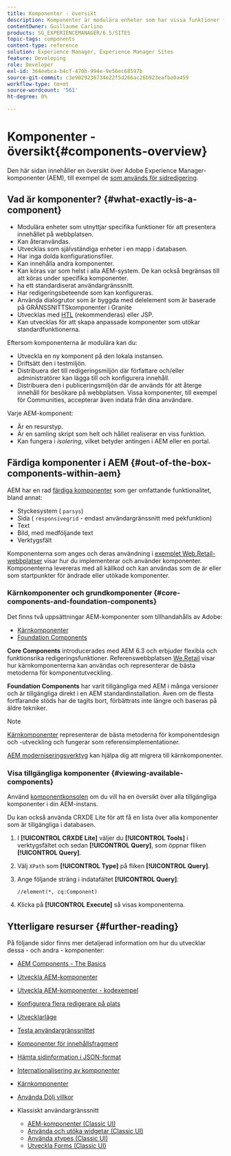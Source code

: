 ```yaml
---
title: Komponenter - översikt
description: Komponenter är modulära enheter som har vissa funktioner för att presentera ditt innehåll på din webbplats
contentOwner: Guillaume Carlino
products: SG_EXPERIENCEMANAGER/6.5/SITES
topic-tags: components
content-type: reference
solution: Experience Manager, Experience Manager Sites
feature: Developing
role: Developer
exl-id: 364eebca-b4cf-470b-994e-9e56ec68597b
source-git-commit: c3e9029236734e22f5d266ac26b923eafbe0a459
workflow-type: tm+mt
source-wordcount: '561'
ht-degree: 0%

---
```


# Komponenter - översikt{#components-overview}

Den här sidan innehåller en översikt över Adobe Experience Manager-komponenter (AEM), till exempel de [som används för sidredigering](/help/sites-authoring/default-components-foundation.md).

## Vad är komponenter? {#what-exactly-is-a-component}

* Modulära enheter som utnyttjar specifika funktioner för att presentera innehållet på webbplatsen.
* Kan återanvändas.
* Utvecklas som självständiga enheter i en mapp i databasen.
* Har inga dolda konfigurationsfiler.
* Kan innehålla andra komponenter.
* Kan köras var som helst i alla AEM-system. De kan också begränsas till att köras under specifika komponenter.
* ha ett standardiserat användargränssnitt.
* Har redigeringsbeteende som kan konfigureras.
* Använda dialogrutor som är byggda med delelement som är baserade på GRÄNSSNITTSkomponenter i Granite
* Utvecklas med [HTL](https://experienceleague.adobe.com/docs/experience-manager-htl/content/overview.html) (rekommenderas) eller JSP.
* Kan utvecklas för att skapa anpassade komponenter som utökar standardfunktionerna.

Eftersom komponenterna är modulära kan du:

* Utveckla en ny komponent på den lokala instansen.
* Driftsätt den i testmiljön.
* Distribuera det till redigeringsmiljön där författare och/eller administratörer kan lägga till och konfigurera innehåll.
* Distribuera den i publiceringsmiljön där de används för att återge innehåll för besökare på webbplatsen. Vissa komponenter, till exempel för Communities, accepterar även indata från dina användare.

Varje AEM-komponent:

* Är en resurstyp.
* Är en samling skript som helt och hållet realiserar en viss funktion.
* Kan fungera i *isolering*, vilket betyder antingen i AEM eller en portal.

## Färdiga komponenter i AEM {#out-of-the-box-components-within-aem}

AEM har en rad [färdiga komponenter](/help/sites-authoring/default-components.md) som ger omfattande funktionalitet, bland annat:

* Styckesystem ( `parsys`)
* Sida ( `responsivegrid` - endast användargränssnitt med pekfunktion)
* Text
* Bild, med medföljande text
* Verktygsfält

Komponenterna som anges och deras användning i [exemplet Web.Retail-webbplatser](/help/sites-developing/we-retail.md) visar hur du implementerar och använder komponenter. Komponenterna levereras med all källkod och kan användas som de är eller som startpunkter för ändrade eller utökade komponenter.

### Kärnkomponenter och grundkomponenter {#core-components-and-foundation-components}

Det finns två uppsättningar AEM-komponenter som tillhandahålls av Adobe:

* [Kärnkomponenter](https://experienceleague.adobe.com/docs/experience-manager-core-components/using/introduction.html)
* [Foundation Components](/help/sites-authoring/default-components-foundation.md)

**Core Components** introducerades med AEM 6.3 och erbjuder flexibla och funktionsrika redigeringsfunktioner. Referenswebbplatsen [We.Retail](/help/sites-developing/we-retail.md) visar hur kärnkomponenterna kan användas och representerar de bästa metoderna för komponentutveckling.

**Foundation Components** har varit tillgängliga med AEM i många versioner och är tillgängliga direkt i en AEM standardinstallation. Även om de flesta fortfarande stöds har de tagits bort, förbättrats inte längre och baseras på äldre tekniker.

>[!NOTE]
>
>[Kärnkomponenter](https://experienceleague.adobe.com/docs/experience-manager-core-components/using/introduction.html) representerar de bästa metoderna för komponentdesign och -utveckling och fungerar som referensimplementationer.
>
>[AEM moderniseringsverktyg](modernization-tools.md) kan hjälpa dig att migrera till kärnkomponenter.

### Visa tillgängliga komponenter {#viewing-available-components}

Använd [komponentkonsolen](/help/sites-authoring/default-components-console.md) om du vill ha en översikt över alla tillgängliga komponenter i din AEM-instans.

Du kan också använda CRXDE Lite för att få en lista över alla komponenter som är tillgängliga i databasen.

1. I **[!UICONTROL CRXDE Lite]** väljer du **[!UICONTROL Tools]** i verktygsfältet och sedan **[!UICONTROL Query]**, som öppnar fliken **[!UICONTROL Query]**.

1. Välj `XPath` som **[!UICONTROL Type]** på fliken **[!UICONTROL Query]**.

1. Ange följande sträng i indatafältet **[!UICONTROL Query]**:

   `//element(*, cq:Component)`

1. Klicka på **[!UICONTROL Execute]** så visas komponenterna.

## Ytterligare resurser {#further-reading}

På följande sidor finns mer detaljerad information om hur du utvecklar dessa - och andra - komponenter:

* [AEM Components - The Basics](/help/sites-developing/components-basics.md)
* [Utveckla AEM-komponenter](/help/sites-developing/developing-components.md)
* [Utveckla AEM-komponenter - kodexempel](/help/sites-developing/developing-components-samples.md)
* [Konfigurera flera redigerare på plats](/help/sites-developing/multiple-inplace-editors.md)
* [Utvecklarläge](/help/sites-developing/developer-mode.md)
* [Testa användargränssnittet](/help/sites-developing/hobbes.md)
* [Komponenter för innehållsfragment](/help/sites-developing/components-content-fragments.md)
* [Hämta sidinformation i JSON-format](/help/sites-developing/pageinfo.md)
* [Internationalisering av komponenter](/help/sites-developing/i18n.md)
* [Kärnkomponenter](https://experienceleague.adobe.com/docs/experience-manager-core-components/using/introduction.html)
* [Använda Dölj villkor](/help/sites-developing/hide-conditions.md)
* Klassiskt användargränssnitt

   * [AEM-komponenter (Classic UI)](/help/sites-developing/developing-components-classic.md)
   * [Använda och utöka widgetar (Classic UI)](/help/sites-developing/widgets.md)
   * [Använda xtypes (Classic UI)](/help/sites-developing/xtypes.md)
   * [Utveckla Forms (Classic UI)](/help/sites-developing/developing-forms.md)

